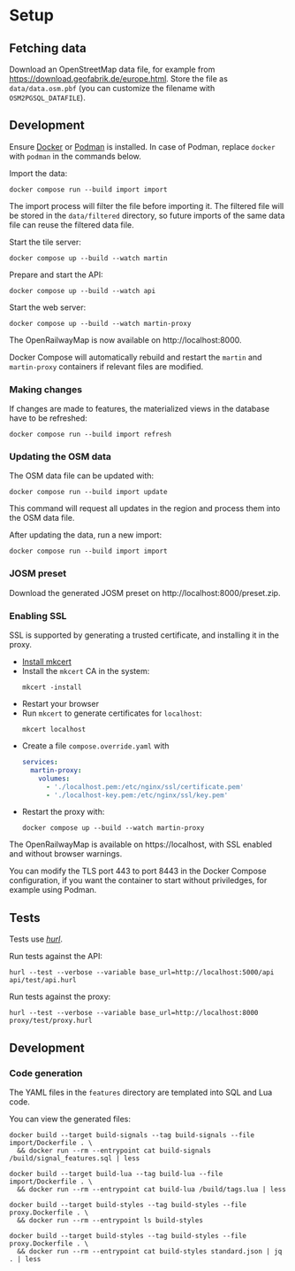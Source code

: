 # Setup

## Fetching data

Download an OpenStreetMap data file, for example from https://download.geofabrik.de/europe.html. Store the file as `data/data.osm.pbf` (you can customize the filename with `OSM2PGSQL_DATAFILE`).

## Development

Ensure [Docker](https://docs.docker.com/engine/install/) or [Podman](https://podman.io/docs/installation) is installed. In case of Podman, replace `docker` with `podman` in the commands below.

Import the data:
```shell
docker compose run --build import import
```
The import process will filter the file before importing it. The filtered file will be stored in the `data/filtered` directory, so future imports of the same data file can reuse the filtered data file.

Start the tile server:
```shell
docker compose up --build --watch martin
```

Prepare and start the API:
```shell
docker compose up --build --watch api
```

Start the web server:
```shell
docker compose up --build --watch martin-proxy
```

The OpenRailwayMap is now available on http://localhost:8000.

Docker Compose will automatically rebuild and restart the `martin` and `martin-proxy` containers if relevant files are modified.

### Making changes

If changes are made to features, the materialized views in the database have to be refreshed:
```shell
docker compose run --build import refresh
```

### Updating the OSM data

The OSM data file can be updated with:
```shell
docker compose run --build import update
```
This command will request all updates in the region and process them into the OSM data file.

After updating the data, run a new import:
```shell
docker compose run --build import import
```

### JOSM preset

Download the generated JOSM preset on http://localhost:8000/preset.zip.

### Enabling SSL

SSL is supported by generating a trusted certificate, and installing it in the proxy.

- [Install mkcert](https://github.com/FiloSottile/mkcert?tab=readme-ov-file)
- Install the `mkcert` CA in the system:
  ```shell
  mkcert -install
  ```
- Restart your browser
- Run `mkcert` to generate certificates for `localhost`:
  ```shell
  mkcert localhost
  ```
- Create a file `compose.override.yaml` with 
  ```yaml
  services:
    martin-proxy:
      volumes:
        - './localhost.pem:/etc/nginx/ssl/certificate.pem'
        - './localhost-key.pem:/etc/nginx/ssl/key.pem'
  ```
- Restart the proxy with:
  ```shell
  docker compose up --build --watch martin-proxy
  ```

The OpenRailwayMap is available on https://localhost, with SSL enabled and without browser warnings. 

You can modify the TLS port 443 to port 8443 in the Docker Compose configuration, if you want the container to start without priviledges, for example using Podman.

## Tests

Tests use [*hurl*](https://hurl.dev/docs/installation.html).

Run tests against the API:

```shell
hurl --test --verbose --variable base_url=http://localhost:5000/api api/test/api.hurl
```

Run tests against the proxy:

```shell
hurl --test --verbose --variable base_url=http://localhost:8000 proxy/test/proxy.hurl
```

## Development

### Code generation

The YAML files in the `features` directory are templated into SQL and Lua code.

You can view the generated files:
```shell
docker build --target build-signals --tag build-signals --file import/Dockerfile . \
  && docker run --rm --entrypoint cat build-signals /build/signal_features.sql | less

docker build --target build-lua --tag build-lua --file import/Dockerfile . \
  && docker run --rm --entrypoint cat build-lua /build/tags.lua | less

docker build --target build-styles --tag build-styles --file proxy.Dockerfile . \
  && docker run --rm --entrypoint ls build-styles

docker build --target build-styles --tag build-styles --file proxy.Dockerfile . \
  && docker run --rm --entrypoint cat build-styles standard.json | jq . | less
```
